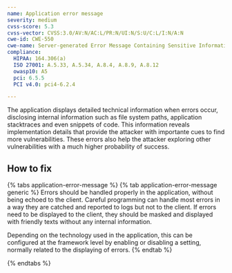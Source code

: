 ```yaml
---
name: Application error message
severity: medium
cvss-score: 5.3
cvss-vector: CVSS:3.0/AV:N/AC:L/PR:N/UI:N/S:U/C:L/I:N/A:N
cwe-id: CWE-550
cwe-name: Server-generated Error Message Containing Sensitive Information
compliance:
  HIPAA: 164.306(a)
  ISO 27001: A.5.33, A.5.34, A.8.4, A.8.9, A.8.12
  owasp10: A5
  pci: 6.5.5
  PCI v4.0: pci4-6.2.4

---            
```


The application displays detailed technical information when errors occur, disclosing internal information such as file system paths, application stacktraces and even snippets of code. This information reveals implementation details that provide the attacker with importante cues to find more vulnerabilities.
These errors also help the attacker exploring other vulnerabilities with a much higher probability of success.

## How to fix

{% tabs application-error-message %}
{% tab application-error-message generic %}
Errors should be handled properly in the application, without being echoed to the client. Careful programming can handle most errors in a way they are catched and reported to logs but not to the client. If errors need to be displayed to the client, they should be masked and displayed with friendly texts without any internal information.

Depending on the technology used in the application, this can be configured at the framework level by enabling or disabling a setting, normally related to the displaying of errors. 
{% endtab %}

{% endtabs %}
